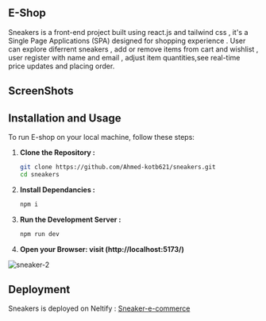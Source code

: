 ## E-Shop

Sneakers is a front-end project built using react.js and tailwind css , it's a Single Page Applications (SPA) designed for shopping experience . User can explore diferrent sneakers , add or remove items from cart and wishlist , user register with name and email , adjust item quantities,see real-time price updates and placing order.

## ScreenShots

## Installation and Usage

To run E-shop on your local machine, follow these steps:

1. **Clone the Repository :**
   ```bash
   git clone https://github.com/Ahmed-kotb621/sneakers.git
   cd sneakers
   ```
2. **Install Dependancies :**
   ```bash
   npm i
   ```
3. **Run the Development Server :**
   ```bash
   npm run dev
   ```
4. **Open your Browser: visit (http://localhost:5173/)**

![sneaker-2](https://github.com/Ahmed-kotb621/sneakers/assets/75045581/9af5fcc6-0d90-497e-a731-6cb3b62bb967)
## Deployment
Sneakers is deployed on Neltify : [Sneaker-e-commerce](https://sneakers-e.netlify.app/)
